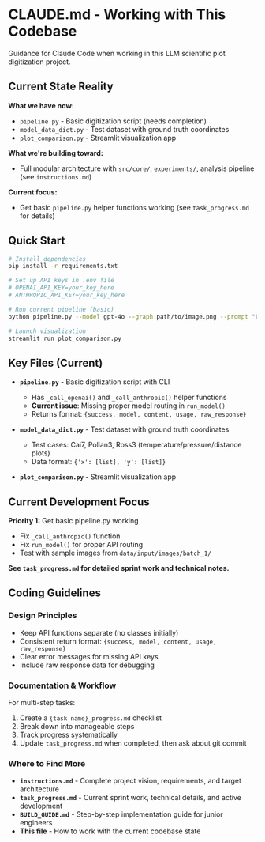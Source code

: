 # CLAUDE.md - Working with This Codebase

Guidance for Claude Code when working in this LLM scientific plot digitization project.

## Current State Reality

**What we have now:**
- `pipeline.py` - Basic digitization script (needs completion)
- `model_data_dict.py` - Test dataset with ground truth coordinates
- `plot_comparison.py` - Streamlit visualization app

**What we're building toward:**
- Full modular architecture with `src/core/`, `experiments/`, analysis pipeline (see `instructions.md`)

**Current focus:**
- Get basic `pipeline.py` helper functions working (see `task_progress.md` for details)

## Quick Start

```bash
# Install dependencies
pip install -r requirements.txt

# Set up API keys in .env file
# OPENAI_API_KEY=your_key_here
# ANTHROPIC_API_KEY=your_key_here  

# Run current pipeline (basic)
python pipeline.py --model gpt-4o --graph path/to/image.png --prompt "Extract graph data"

# Launch visualization
streamlit run plot_comparison.py
```

## Key Files (Current)

- **`pipeline.py`** - Basic digitization script with CLI
  - Has `_call_openai()` and `_call_anthropic()` helper functions
  - **Current issue**: Missing proper model routing in `run_model()`
  - Returns format: `{success, model, content, usage, raw_response}`

- **`model_data_dict.py`** - Test dataset with ground truth coordinates
  - Test cases: Cai7, Polian3, Ross3 (temperature/pressure/distance plots)
  - Data format: `{'x': [list], 'y': [list]}`

- **`plot_comparison.py`** - Streamlit visualization app

## Current Development Focus

**Priority 1:** Get basic pipeline.py working
- Fix `_call_anthropic()` function
- Fix `run_model()` for proper API routing
- Test with sample images from `data/input/images/batch_1/`

**See `task_progress.md` for detailed sprint work and technical notes.**

## Coding Guidelines

### Design Principles
- Keep API functions separate (no classes initially)
- Consistent return format: `{success, model, content, usage, raw_response}`
- Clear error messages for missing API keys
- Include raw response data for debugging

### Documentation & Workflow
For multi-step tasks:
1. Create a `{task name}_progress.md` checklist
2. Break down into manageable steps
3. Track progress systematically
4. Update `task_progress.md` when completed, then ask about git commit

### Where to Find More
- **`instructions.md`** - Complete project vision, requirements, and target architecture
- **`task_progress.md`** - Current sprint work, technical details, and active development
- **`BUILD_GUIDE.md`** - Step-by-step implementation guide for junior engineers
- **This file** - How to work with the current codebase state